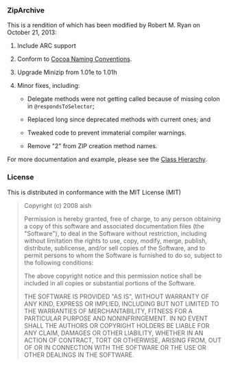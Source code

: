 ### ZipArchive

This is a rendition of which has been modified by Robert M. Ryan on October 21, 2013:

1. Include ARC support

2. Conform to [Cocoa Naming Conventions](https://developer.apple.com/library/mac/documentation/Cocoa/Conceptual/CodingGuidelines/Articles/NamingMethods.html).

3. Upgrade Minizip from 1.01e to 1.01h

4. Minor fixes, including:

   - Delegate methods were not getting called because of missing colon in `@respondsToSelector`;
 
   - Replaced long since deprecated methods with current ones; and
 
   - Tweaked code to prevent immaterial compiler warnings.
   
   - Remove "2" from ZIP creation method names.

For more documentation and example, please see the [Class Hierarchy](http://robertmryan.github.io/ZipArchive/Classes/ZipArchive.html).

### License

This is distributed in conformance with the MIT License (MIT)

> Copyright (c) 2008 aish
>
> Permission is hereby granted, free of charge, to any person obtaining a copy
> of this software and associated documentation files (the "Software"), to deal
> in the Software without restriction, including without limitation the rights
> to use, copy, modify, merge, publish, distribute, sublicense, and/or sell
> copies of the Software, and to permit persons to whom the Software is
> furnished to do so, subject to the following conditions:
>
> The above copyright notice and this permission notice shall be included in
> all copies or substantial portions of the Software.
>
> THE SOFTWARE IS PROVIDED "AS IS", WITHOUT WARRANTY OF ANY KIND, EXPRESS OR
> IMPLIED, INCLUDING BUT NOT LIMITED TO THE WARRANTIES OF MERCHANTABILITY,
> FITNESS FOR A PARTICULAR PURPOSE AND NONINFRINGEMENT. IN NO EVENT SHALL THE
> AUTHORS OR COPYRIGHT HOLDERS BE LIABLE FOR ANY CLAIM, DAMAGES OR OTHER
> LIABILITY, WHETHER IN AN ACTION OF CONTRACT, TORT OR OTHERWISE, ARISING FROM,
> OUT OF OR IN CONNECTION WITH THE SOFTWARE OR THE USE OR OTHER DEALINGS IN
> THE SOFTWARE.
